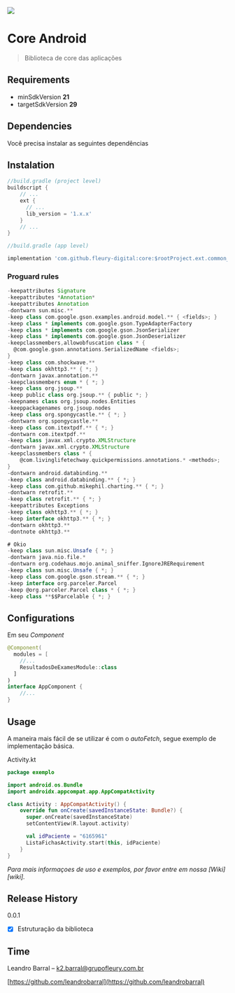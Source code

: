 [![](https://jitpack.io/v/fleury-digital/resultados-de-exames-android.svg)](https://jitpack.io/private#fleury-digital/core)

# Core Android

> Biblioteca de core das aplicações

## Requirements

- minSdkVersion **21**
- targetSdkVersion **29**


## Dependencies

Você precisa instalar as seguintes dependências


## Instalation

```groovy
//build.gradle (project level)
buildscript {
    // ...
    ext {
      // ...
      lib_version = '1.x.x'
    }
    // ...
}
```

```groovy
//build.gradle (app level)

implementation 'com.github.fleury-digital:core:$rootProject.ext.common_lib_version'
```

### Proguard rules

```groovy
-keepattributes Signature
-keepattributes *Annotation*
-keepattributes Annotation
-dontwarn sun.misc.**
-keep class com.google.gson.examples.android.model.** { <fields>; }
-keep class * implements com.google.gson.TypeAdapterFactory
-keep class * implements com.google.gson.JsonSerializer
-keep class * implements com.google.gson.JsonDeserializer
-keepclassmembers,allowobfuscation class * {
  @com.google.gson.annotations.SerializedName <fields>;
}
-keep class com.shockwave.**
-keep class okhttp3.** { *; }
-dontwarn javax.annotation.**
-keepclassmembers enum * { *; }
-keep class org.jsoup.**
-keep public class org.jsoup.** { public *; }
-keepnames class org.jsoup.nodes.Entities
-keeppackagenames org.jsoup.nodes
-keep class org.spongycastle.** { *; }
-dontwarn org.spongycastle.**
-keep class com.itextpdf.** { *; }
-dontwarn com.itextpdf.**
-keep class javax.xml.crypto.XMLStructure
-dontwarn javax.xml.crypto.XMLStructure
-keepclassmembers class * {
    @com.livinglifetechway.quickpermissions.annotations.* <methods>;
}
-dontwarn android.databinding.**
-keep class android.databinding.** { *; }
-keep class com.github.mikephil.charting.** { *; }
-dontwarn retrofit.**
-keep class retrofit.** { *; }
-keepattributes Exceptions
-keep class okhttp3.** { *; }
-keep interface okhttp3.** { *; }
-dontwarn okhttp3.**
-dontnote okhttp3.**

# Okio
-keep class sun.misc.Unsafe { *; }
-dontwarn java.nio.file.*
-dontwarn org.codehaus.mojo.animal_sniffer.IgnoreJRERequirement
-keep class sun.misc.Unsafe { *; }
-keep class com.google.gson.stream.** { *; }
-keep interface org.parceler.Parcel
-keep @org.parceler.Parcel class * { *; }
-keep class **$$Parcelable { *; }
```



## Configurations


Em seu *Component*

```kotlin
@Component(
  modules = [
    //...
    ResultadosDeExamesModule::class
  ]
)
interface AppComponent {
	//... 
}
```

## Usage

A maneira mais fácil de se utilizar é com o *autoFetch*, segue exemplo de implementação básica.

Activity.kt

```kotlin
package exemplo

import android.os.Bundle
import androidx.appcompat.app.AppCompatActivity

class Activity : AppCompatActivity() {
    override fun onCreate(savedInstanceState: Bundle?) {
      super.onCreate(savedInstanceState)
      setContentView(R.layout.activity)

      val idPaciente = "6165961"
      ListaFichasActivity.start(this, idPaciente)
    }
}
```

_Para mais informaçoes de uso e exemplos, por favor entre em nossa [Wiki][wiki]._

## Release History

0.0.1

- [x] Estruturação da biblioteca

## Time

Leandro Barral – k2.barral@grupofleury.com.br

[https://github.com/leandrobarral](https://github.com/leandrobarral)

